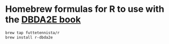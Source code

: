 # Homebrew formulas for R to use with the [DBDA2E book](https://sites.google.com/site/doingbayesiandataanalysis/)

```sh
brew tap futtetennista/r
brew install r-dbda2e
```
